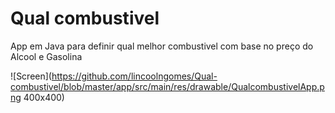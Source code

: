 # Qual combustivel
App em Java para definir qual melhor combustivel com base no preço do Alcool e Gasolina

![Screen](https://github.com/lincoolngomes/Qual-combustivel/blob/master/app/src/main/res/drawable/QualcombustivelApp.png 400x400)



